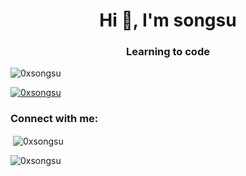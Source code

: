 <h1 align="center">Hi 👋, I'm songsu</h1>
<h3 align="center">Learning to code</h3>

<p align="left"> <img src="https://komarev.com/ghpvc/?username=0xsongsu&label=Profile%20views&color=0e75b6&style=flat" alt="0xsongsu" /> </p>

<p align="left"> <a href="https://github.com/ryo-ma/github-profile-trophy"><img src="https://github-profile-trophy.vercel.app/?username=0xsongsu" alt="0xsongsu" /></a> </p>
<h3 align="left">Connect with me:</h3>
<p align="left">
<p>&nbsp;<img align="center" src="https://github-readme-stats.vercel.app/api?username=0xsongsu&show_icons=true&locale=en" alt="0xsongsu" /></p>

<p><img align="center" src="https://github-readme-streak-stats.herokuapp.com/?user=0xsongsu&" alt="0xsongsu" /></p>

